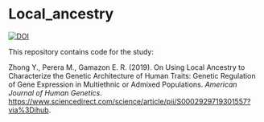 # Local_ancestry

[![DOI](https://zenodo.org/badge/DOI/10.5281/zenodo.1414028.svg)](https://doi.org/10.5281/zenodo.1414028)  

This repository contains code for the study:

Zhong Y., Perera M., Gamazon E. R. (2019). On Using Local Ancestry to Characterize the Genetic Architecture of Human Traits: Genetic Regulation of Gene Expression in Multiethnic or Admixed Populations. <i>American Journal of Human Genetics</i>. https://www.sciencedirect.com/science/article/pii/S0002929719301557?via%3Dihub. 
